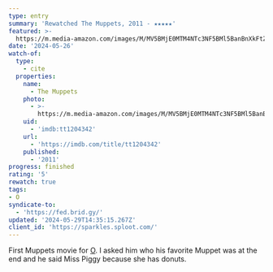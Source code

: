 ```yaml
---
type: entry
summary: 'Rewatched The Muppets, 2011 - ★★★★★'
featured: >-
  https://m.media-amazon.com/images/M/MV5BMjE0MTM4NTc3NF5BMl5BanBnXkFtZTcwMjYzOTIxNg@@._V1_SX300.jpg
date: '2024-05-26'
watch-of:
  type:
    - cite
  properties:
    name:
      - The Muppets
    photo:
      - >-
        https://m.media-amazon.com/images/M/MV5BMjE0MTM4NTc3NF5BMl5BanBnXkFtZTcwMjYzOTIxNg@@._V1_SX300.jpg
    uid:
      - 'imdb:tt1204342'
    url:
      - 'https://imdb.com/title/tt1204342'
    published:
      - '2011'
progress: finished
rating: '5'
rewatch: true
tags:
- O
syndicate-to:
  - 'https://fed.brid.gy/'
updated: '2024-05-29T14:35:15.267Z'
client_id: 'https://sparkles.sploot.com/'
---
```

First Muppets movie for [O](/tags/o). I asked him who his favorite Muppet was at the end and he said Miss Piggy because she has donuts.
